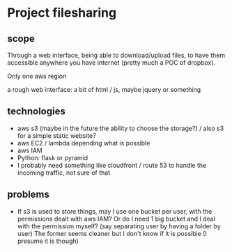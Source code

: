 # Project filesharing

## scope

Through a web interface, being able to download/upload files, to have them accessible anywhere you have internet (pretty much a POC of dropbox).

Only one aws region

a rough web interface: a bit of html / js, maybe jquery or something

## technologies

- aws s3 (maybe in the future the ability to choose the storage?) / also s3 for a simple static website?
- aws EC2 / lambda depending what is possible
- aws IAM 
- Python: flask or pyramid
- I probably need something like cloudfront / route 53 to handle the incoming traffic, not sure of that

## problems

- If s3 is used to store things, may I use one bucket per user, with the permissions dealt with aws IAM?
  Or do I need 1 big bucket and I deal with the permission myself? (say separating user by having a folder by user)
  The former seems cleaner but I don't know if it is possible (I presume it is though)